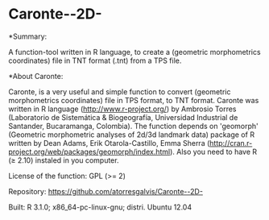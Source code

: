 Caronte--2D-
============

*Summary:

A function-tool written in R language, to create a (geometric morphometrics coordinates) file in TNT format (.tnt)
from a TPS file. 

*About Caronte:

Caronte, is a very useful and simple function to convert (geometric morphometrics coordinates) file in TPS format, 
to TNT format. Caronte was written in R language (http://www.r-project.org/) by Ambrosio Torres (Laboratorio de 
Sistemática & Biogeografía, Universidad Industrial de Santander, Bucaramanga, Colombia).
The function depends on 'geomorph' (Geometric morphometric analyses of 2d/3d landmark data) package of R written 
by Dean Adams, Erik Otarola-Castillo, Emma Sherra (http://cran.r-project.org/web/packages/geomorph/index.html).
Also you need to have R (≥ 2.10) instaled in you computer.

License of the function: GPL (>= 2)

Repository: https://github.com/atorresgalvis/Caronte--2D-

Built: R 3.1.0; x86_64-pc-linux-gnu; distri. Ubuntu 12.04
